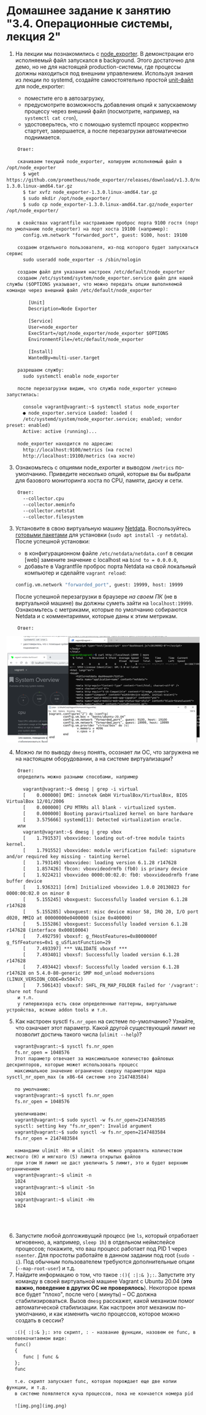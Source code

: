 # Домашнее задание к занятию "3.4. Операционные системы, лекция 2"

1. На лекции мы познакомились с [node_exporter](https://github.com/prometheus/node_exporter/releases). В демонстрации
   его исполняемый файл запускался в background. Этого достаточно для демо, но не для настоящей production-системы, где
   процессы должны находиться под внешним управлением. Используя знания из лекции по systemd, создайте самостоятельно
   простой [unit-файл](https://www.freedesktop.org/software/systemd/man/systemd.service.html) для node_exporter:

    * поместите его в автозагрузку,
    * предусмотрите возможность добавления опций к запускаемому процессу через внешний файл (посмотрите, например,
      на `systemctl cat cron`),
    * удостоверьтесь, что с помощью systemctl процесс корректно стартует, завершается, а после перезагрузки
      автоматически поднимается.

```
    Ответ:
      
    скачиваем текущий node_exporter, копируем исполняемый файл в /opt/node_exporter
      $ wget https://github.com/prometheus/node_exporter/releases/download/v1.3.0/node_exporter-1.3.0.linux-amd64.tar.gz
      $ tar xvfz node_exporter-1.3.0.linux-amd64.tar.gz
      $ sudo mkdir /opt/node_exporter/
      $ sudo cp node_exporter-1.3.0.linux-amd64.tar.gz/node_exporter /opt/node_exporter/
      
    в свойствах vagrantfile настраиваем проброс порта 9100 гостя (порт по умолчанию node_exporter) на порт хоста 19100 (например):
      config.vm.network "forwarded_port", guest: 9100, host: 19100
  
    создаем отдельного пользователя, из-под которого будет запускаться сервис
      sudo useradd node_exporter -s /sbin/nologin
      
    создаем файл для указания настроек /etc/default/node_exporter
    создаем /etc/systemd/system/node_exporter.service файл для нашей службы ($OPTIONS указывает, что можно передать опции выполняемой команде через внешний файл /etc/default/node_exporter 
  
        [Unit]
        Description=Node Exporter
        
        [Service]
        User=node_exporter
        ExecStart=/opt/node_exporter/node_exporter $OPTIONS
        EnvironmentFile=/etc/default/node_exporter
        
        [Install]
        WantedBy=multi-user.target
      
    разрешаем службу:
      sudo systemctl enable node_exporter
  
    после перезагрузки видим, что служба node_exporter успешно запустилась:

      console vagrant@vagrant:~$ systemctl status node_exporter
      ● node_exporter.service Loaded: loaded (
      /etc/systemd/system/node_exporter.service; enabled; vendor preset: enabled)
      Active: active (running)...

    node_exporter находится по адресам:  
      http://localhost:9100/metrics (на госте)  
      http://localhost:19100/metrics (на хосте)
```
3. Ознакомьтесь с опциями node_exporter и выводом `/metrics` по-умолчанию. Приведите несколько опций, которые вы бы
   выбрали для базового мониторинга хоста по CPU, памяти, диску и сети.
```
    Ответ:
      --collector.cpu  
      --collector.meminfo
      --collector.netstat
      --collector.filesystem
```
3. Установите в свою виртуальную машину [Netdata](https://github.com/netdata/netdata).
   Воспользуйтесь [готовыми пакетами](https://packagecloud.io/netdata/netdata/install) для
   установки (`sudo apt install -y netdata`). После успешной установки:
    * в конфигурационном файле `/etc/netdata/netdata.conf` в секции [web] замените значение с localhost
      на `bind to = 0.0.0.0`,
    * добавьте в Vagrantfile проброс порта Netdata на свой локальный компьютер и сделайте `vagrant reload`:

    ```bash
    config.vm.network "forwarded_port", guest: 19999, host: 19999
    ```

   После успешной перезагрузки в браузере *на своем ПК* (не в виртуальной машине) вы должны суметь зайти
   на `localhost:19999`. Ознакомьтесь с метриками, которые по умолчанию собираются Netdata и с комментариями, которые
   даны к этим метрикам.
```
    Ответ:
```
   ![img_2.png](img_2.png)

4. Можно ли по выводу `dmesg` понять, осознает ли ОС, что загружена не на настоящем оборудовании, а на системе
   виртуализации?
```
    Ответ:
    определить можно разными способами, например
    
      vagrant@vagrant:~$ dmesg | grep -i virtual
      [    0.000000] DMI: innotek GmbH VirtualBox/VirtualBox, BIOS VirtualBox 12/01/2006
      [    0.000000] CPU MTRRs all blank - virtualized system.
      [    0.000000] Booting paravirtualized kernel on bare hardware
      [    3.575666] systemd[1]: Detected virtualization oracle.
    или 
      vagrant@vagrant:~$ dmesg | grep vbox
      [    1.791537] vboxvideo: loading out-of-tree module taints kernel.
      [    1.791552] vboxvideo: module verification failed: signature and/or required key missing - tainting kernel
      [    1.793149] vboxvideo: loading version 6.1.28 r147628
      [    1.857426] fbcon: vboxvideodrmfb (fb0) is primary device
      [    1.922421] vboxvideo 0000:00:02.0: fb0: vboxvideodrmfb frame buffer device
      [    1.936321] [drm] Initialized vboxvideo 1.0.0 20130823 for 0000:00:02.0 on minor 0
      [    5.155245] vboxguest: Successfully loaded version 6.1.28 r147628
      [    5.155285] vboxguest: misc device minor 58, IRQ 20, I/O port d020, MMIO at 00000000e0400000 (size 0x400000)
      [    5.155286] vboxguest: Successfully loaded version 6.1.28 r147628 (interface 0x00010004)
      [    7.492759] vboxsf: g_fHostFeatures=0x8000000f g_fSfFeatures=0x1 g_uSfLastFunction=29
      [    7.493397] *** VALIDATE vboxsf ***
      [    7.493401] vboxsf: Successfully loaded version 6.1.28 r147628
      [    7.493442] vboxsf: Successfully loaded version 6.1.28 r147628 on 5.4.0-80-generic SMP mod_unload modversions  (LINUX_VERSION_CODE=0x5047c)
      [    7.506143] vboxsf: SHFL_FN_MAP_FOLDER failed for '/vagrant': share not found
    и т.п.
    у гипервизора есть свои определенные паттерны, виртуальные устройства, всякие addon tools и т.п.
```
5. Как настроен sysctl `fs.nr_open` на системе по-умолчанию? Узнайте, что означает этот параметр. Какой другой
   существующий лимит не позволит достичь такого числа (`ulimit --help`)?
```
   vagrant@vagrant:~$ sysctl fs.nr_open
   fs.nr_open = 1048576
   Этот параметр отвечает за максимальное количество файловых дескрипторов, которые может использовать процесс
   максимальное значение ограничено сверху параметром ядра sysctl_nr_open_max (в x86-64 системе это 2147483584)
   
   по умолчанию:
   vagrant@vagrant:~$ sysctl fs.nr_open
   fs.nr_open = 1048576
   
   увеличиваем:
   vagrant@vagrant:~$ sudo sysctl -w fs.nr_open=2147483585
   sysctl: setting key "fs.nr_open": Invalid argument
   vagrant@vagrant:~$ sudo sysctl -w fs.nr_open=2147483584
   fs.nr_open = 2147483584
   
   командами ulimit -Hn и ulimit -Sn можно управлять количеством жесткого (H) и мягкого (S) лимита открытых файлов
   при этом H лимит не даст увеличить S лимит, это и будет верхним ограничением
   vagrant@vagrant:~$ ulimit -n
   1024
   vagrant@vagrant:~$ ulimit -Sn
   1024
   vagrant@vagrant:~$ ulimit -Hn
   1024
   
   
     
```
6. Запустите любой долгоживущий процесс (не `ls`, который отработает мгновенно, а, например, `sleep 1h`) в отдельном
   неймспейсе процессов; покажите, что ваш процесс работает под PID 1 через `nsenter`. Для простоты работайте в данном
   задании под root (`sudo -i`). Под обычным пользователем требуются дополнительные опции (`--map-root-user`) и т.д.
7. Найдите информацию о том, что такое `:(){ :|:& };:`. Запустите эту команду в своей виртуальной машине Vagrant с
   Ubuntu 20.04 (**это важно, поведение в других ОС не проверялось**). Некоторое время все будет "плохо", после чего (
   минуты) – ОС должна стабилизироваться. Вызов `dmesg` расскажет, какой механизм помог автоматической стабилизации. Как
   настроен этот механизм по-умолчанию, и как изменить число процессов, которое можно создать в сессии?

```
   :(){ :|:& };: это скрипт, : - название функции, назовем ее func, в человекочитаемом виде:
   func()
   {
      func | func &
   };
   func

   т.е. скрипт запускает func, которая порождает еще две копии функции, и т.д.
   в системе появляется куча процессов, пока не кончается номера pid
   
   ![img.png](img.png)
   
```
